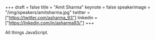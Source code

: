 +++
draft = false
title = "Amit Sharma"
keynote = false
speakerimage = "/img/speakers/amitsharma.jpg"
twitter = ["https://twitter.com/asharma_93"]
linkedin = ["https://linkedin.com/in/asharma93/"]
+++

All things JavaScript.